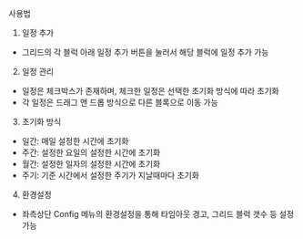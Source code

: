 사용법

1. 일정 추가
- 그리드의 각 블럭 아래 일정 추가 버튼을 눌러서 해당 블럭에 일정 추가 가능

2. 일정 관리
- 일정은 체크박스가 존재하며, 체크한 일정은 선택한 초기화 방식에 따라 초기화
- 각 일정은 드래그 앤 드롭 방식으로 다른 블록으로 이동 가능

3. 초기화 방식
- 일간: 매일 설정한 시간에 초기화
- 주간: 설정한 요일의 설정한 시간에 초기화
- 월간: 설정한 일자의 설정한 시간에 초기화
- 주기: 기준 시간에서 설정한 주기가 지날때마다 초기화

4. 환경설정
- 좌측상단 Config 메뉴의 환경설정을 통해 타임아웃 경고, 그리드 블럭 갯수 등 설정 가능
